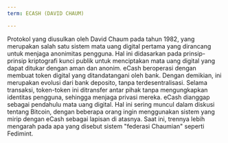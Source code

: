 ```yaml
---
term: ECASH (DAVID CHAUM)

---
```

Protokol yang diusulkan oleh David Chaum pada tahun 1982, yang merupakan salah satu sistem mata uang digital pertama yang dirancang untuk menjaga anonimitas pengguna. Hal ini didasarkan pada prinsip-prinsip kriptografi kunci publik untuk menciptakan mata uang digital yang dapat ditukar dengan aman dan anonim. eCash beroperasi dengan membuat token digital yang ditandatangani oleh bank. Dengan demikian, ini merupakan evolusi dari bank deposito, tanpa terdesentralisasi. Selama transaksi, token-token ini ditransfer antar pihak tanpa mengungkapkan identitas pengguna, sehingga menjaga privasi mereka. eCash dianggap sebagai pendahulu mata uang digital. Hal ini sering muncul dalam diskusi tentang Bitcoin, dengan beberapa orang ingin menggunakan sistem yang mirip dengan eCash sebagai lapisan di atasnya. Saat ini, trennya lebih mengarah pada apa yang disebut sistem "federasi Chaumian" seperti Fedimint.